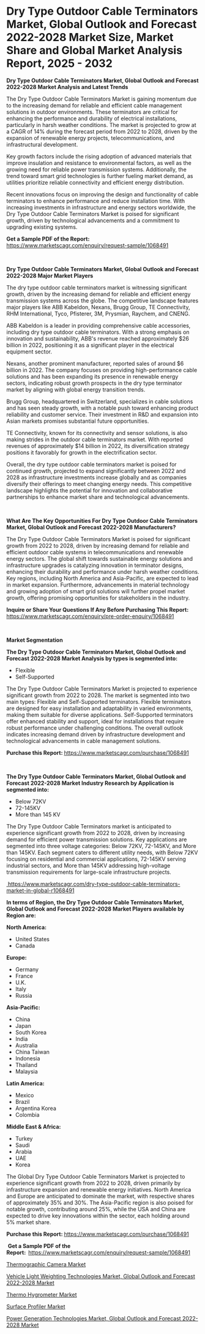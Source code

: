 <p><h1>Dry Type Outdoor Cable Terminators Market, Global Outlook and Forecast 2022-2028 Market Size, Market Share and Global Market Analysis Report, 2025 - 2032</h1></p><p><strong>Dry Type Outdoor Cable Terminators Market, Global Outlook and Forecast 2022-2028 Market Analysis and Latest Trends</strong></p>
<p><p>The Dry Type Outdoor Cable Terminators Market is gaining momentum due to the increasing demand for reliable and efficient cable management solutions in outdoor environments. These terminators are critical for enhancing the performance and durability of electrical installations, particularly in harsh weather conditions. The market is projected to grow at a CAGR of 14% during the forecast period from 2022 to 2028, driven by the expansion of renewable energy projects, telecommunications, and infrastructural development.</p><p>Key growth factors include the rising adoption of advanced materials that improve insulation and resistance to environmental factors, as well as the growing need for reliable power transmission systems. Additionally, the trend toward smart grid technologies is further fueling market demand, as utilities prioritize reliable connectivity and efficient energy distribution.</p><p>Recent innovations focus on improving the design and functionality of cable terminators to enhance performance and reduce installation time. With increasing investments in infrastructure and energy sectors worldwide, the Dry Type Outdoor Cable Terminators Market is poised for significant growth, driven by technological advancements and a commitment to upgrading existing systems.</p></p>
<p><strong>Get a Sample PDF of the Report:&nbsp;</strong> <a href="https://www.marketscagr.com/enquiry/request-sample/1068491?utm_campaign=2194&utm_medium=2&utm_source=Github&utm_content=ia&utm_term=21032025&utm_id=dry-type-outdoor-cable-terminators-market-global-outlook-and-forecast-2022-2028">https://www.marketscagr.com/enquiry/request-sample/1068491</a></p>
<p>&nbsp;</p>
<p><strong>Dry Type Outdoor Cable Terminators Market, Global Outlook and Forecast 2022-2028 Major Market Players</strong></p>
<p><p>The dry type outdoor cable terminators market is witnessing significant growth, driven by the increasing demand for reliable and efficient energy transmission systems across the globe. The competitive landscape features major players like ABB Kabeldon, Nexans, Brugg Group, TE Connectivity, RHM International, Tyco, Pfisterer, 3M, Prysmian, Raychem, and CNENG.</p><p>ABB Kabeldon is a leader in providing comprehensive cable accessories, including dry type outdoor cable terminators. With a strong emphasis on innovation and sustainability, ABB's revenue reached approximately $26 billion in 2022, positioning it as a significant player in the electrical equipment sector.</p><p>Nexans, another prominent manufacturer, reported sales of around $6 billion in 2022. The company focuses on providing high-performance cable solutions and has been expanding its presence in renewable energy sectors, indicating robust growth prospects in the dry type terminator market by aligning with global energy transition trends.</p><p>Brugg Group, headquartered in Switzerland, specializes in cable solutions and has seen steady growth, with a notable push toward enhancing product reliability and customer service. Their investment in R&D and expansion into Asian markets promises substantial future opportunities.</p><p>TE Connectivity, known for its connectivity and sensor solutions, is also making strides in the outdoor cable terminators market. With reported revenues of approximately $14 billion in 2022, its diversification strategy positions it favorably for growth in the electrification sector.</p><p>Overall, the dry type outdoor cable terminators market is poised for continued growth, projected to expand significantly between 2022 and 2028 as infrastructure investments increase globally and as companies diversify their offerings to meet changing energy needs. This competitive landscape highlights the potential for innovation and collaborative partnerships to enhance market share and technological advancements.</p></p>
<p>&nbsp;</p>
<p><strong>What Are The Key Opportunities For Dry Type Outdoor Cable Terminators Market, Global Outlook and Forecast 2022-2028 Manufacturers?</strong></p>
<p><p>The Dry Type Outdoor Cable Terminators Market is poised for significant growth from 2022 to 2028, driven by increasing demand for reliable and efficient outdoor cable systems in telecommunications and renewable energy sectors. The global shift towards sustainable energy solutions and infrastructure upgrades is catalyzing innovation in terminator designs, enhancing their durability and performance under harsh weather conditions. Key regions, including North America and Asia-Pacific, are expected to lead in market expansion. Furthermore, advancements in material technology and growing adoption of smart grid solutions will further propel market growth, offering promising opportunities for stakeholders in the industry.</p></p>
<p><strong>Inquire or Share Your Questions If Any Before Purchasing This Report:</strong> <a href="https://www.marketscagr.com/enquiry/pre-order-enquiry/1068491?utm_campaign=2194&utm_medium=2&utm_source=Github&utm_content=ia&utm_term=21032025&utm_id=dry-type-outdoor-cable-terminators-market-global-outlook-and-forecast-2022-2028">https://www.marketscagr.com/enquiry/pre-order-enquiry/1068491</a></p>
<p>&nbsp;</p>
<p><strong>Market Segmentation</strong></p>
<p><strong>The Dry Type Outdoor Cable Terminators Market, Global Outlook and Forecast 2022-2028 Market Analysis by types is segmented into:</strong></p>
<p><ul><li>Flexible</li><li>Self-Supported</li></ul></p>
<p><p>The Dry Type Outdoor Cable Terminators Market is projected to experience significant growth from 2022 to 2028. The market is segmented into two main types: Flexible and Self-Supported terminators. Flexible terminators are designed for easy installation and adaptability in varied environments, making them suitable for diverse applications. Self-Supported terminators offer enhanced stability and support, ideal for installations that require robust performance under challenging conditions. The overall outlook indicates increasing demand driven by infrastructure development and technological advancements in cable management solutions.</p></p>
<p><strong>Purchase this Report:&nbsp;</strong><a href="https://www.marketscagr.com/purchase/1068491?utm_campaign=2194&utm_medium=2&utm_source=Github&utm_content=ia&utm_term=21032025&utm_id=dry-type-outdoor-cable-terminators-market-global-outlook-and-forecast-2022-2028">https://www.marketscagr.com/purchase/1068491</a></p>
<p>&nbsp;</p>
<p><strong>The Dry Type Outdoor Cable Terminators Market, Global Outlook and Forecast 2022-2028 Market Industry Research by Application is segmented into:</strong></p>
<p><ul><li>Below 72KV</li><li>72-145KV</li><li>More than 145 KV</li></ul></p>
<p><p>The Dry Type Outdoor Cable Terminators market is anticipated to experience significant growth from 2022 to 2028, driven by increasing demand for efficient power transmission solutions. Key applications are segmented into three voltage categories: Below 72KV, 72-145KV, and More than 145KV. Each segment caters to different utility needs, with Below 72KV focusing on residential and commercial applications, 72-145KV serving industrial sectors, and More than 145KV addressing high-voltage transmission requirements for large-scale infrastructure projects.</p></p>
<p><a href="https://www.marketscagr.com/dry-type-outdoor-cable-terminators-market-in-global-r1068491?utm_campaign=2194&utm_medium=2&utm_source=Github&utm_content=ia&utm_term=21032025&utm_id=dry-type-outdoor-cable-terminators-market-global-outlook-and-forecast-2022-2028">&nbsp;https://www.marketscagr.com/dry-type-outdoor-cable-terminators-market-in-global-r1068491</a></p>
<p><strong>In terms of Region, the Dry Type Outdoor Cable Terminators Market, Global Outlook and Forecast 2022-2028 Market Players available by Region are:</strong></p>
<p>
    <p> <strong> North America: </strong>
        <ul>
            <li>United States</li>
            <li>Canada</li>
        </ul>
        </p> 
    <p> <strong> Europe: </strong>
        <ul>
            <li>Germany</li>
            <li>France</li>
            <li>U.K.</li>
            <li>Italy</li>
            <li>Russia</li>
        </ul>
        </p> 
    <p> <strong> Asia-Pacific: </strong>
        <ul>
            <li>China</li>
            <li>Japan</li>
            <li>South Korea</li>
            <li>India</li>
            <li>Australia</li>
            <li>China Taiwan</li>
            <li>Indonesia</li>
            <li>Thailand</li>
            <li>Malaysia</li>
        </ul>
        </p> 
    <p> <strong> Latin America: </strong>
        <ul>
            <li>Mexico</li>
            <li>Brazil</li>
            <li>Argentina Korea</li>
            <li>Colombia</li>
        </ul>
        </p> 
    <p> <strong> Middle East & Africa: </strong>
        <ul>
            <li>Turkey</li>
            <li>Saudi</li>
            <li>Arabia</li>
            <li>UAE</li>
            <li>Korea</li>
        </ul>
    </p>
    </p>
<p><p>The Global Dry Type Outdoor Cable Terminators Market is projected to experience significant growth from 2022 to 2028, driven primarily by infrastructure expansion and renewable energy initiatives. North America and Europe are anticipated to dominate the market, with respective shares of approximately 35% and 30%. The Asia-Pacific region is also poised for notable growth, contributing around 25%, while the USA and China are expected to drive key innovations within the sector, each holding around 5% market share.</p></p>
<p><strong>Purchase this Report: </strong><a href="https://www.marketscagr.com/purchase/1068491?utm_campaign=2194&utm_medium=2&utm_source=Github&utm_content=ia&utm_term=21032025&utm_id=dry-type-outdoor-cable-terminators-market-global-outlook-and-forecast-2022-2028">https://www.marketscagr.com/purchase/1068491</a></p>
<p>&nbsp;<strong>Get a Sample PDF of the Report:&nbsp;&nbsp;</strong><a href="https://www.marketscagr.com/enquiry/request-sample/1068491?utm_campaign=2194&utm_medium=2&utm_source=Github&utm_content=ia&utm_term=21032025&utm_id=dry-type-outdoor-cable-terminators-market-global-outlook-and-forecast-2022-2028">https://www.marketscagr.com/enquiry/request-sample/1068491</a></p>
<p><strong></strong></p>
<p><p><a href="https://www.linkedin.com/pulse/growing-thermographic-camera-market-size-forecast-predicted-gjcxe?utm_campaign=2194&utm_medium=2&utm_source=Github&utm_content=ia&utm_term=21032025&utm_id=dry-type-outdoor-cable-terminators-market-global-outlook-and-forecast-2022-2028">Thermographic Camera Market</a></p><p><a href="https://github.com/roceljiabur/Market-Research-Report-List-1/blob/main/vehicle-light-weighting-technologies-market-global-outlook-and-forecast-2022-2028-market.md?utm_campaign=2194&utm_medium=2&utm_source=Github&utm_content=ia&utm_term=21032025&utm_id=dry-type-outdoor-cable-terminators-market-global-outlook-and-forecast-2022-2028">Vehicle Light Weighting Technologies Market, Global Outlook and Forecast 2022-2028 Market</a></p><p><a href="https://www.linkedin.com/pulse/thermo-hygrometer-market-trends-2025-2032-detailed-78-cagr-cqfte?utm_campaign=2194&utm_medium=2&utm_source=Github&utm_content=ia&utm_term=21032025&utm_id=dry-type-outdoor-cable-terminators-market-global-outlook-and-forecast-2022-2028">Thermo Hygrometer Market</a></p><p><a href="https://www.linkedin.com/pulse/breaking-down-surface-profiler-market-growth-85-cagr-expected-okw9e?utm_campaign=2194&utm_medium=2&utm_source=Github&utm_content=ia&utm_term=21032025&utm_id=dry-type-outdoor-cable-terminators-market-global-outlook-and-forecast-2022-2028">Surface Profiler Market</a></p><p><a href="https://github.com/pupunhez/Market-Research-Report-List-1/blob/main/power-generation-technologies-market-global-outlook-and-forecast-2022-2028-market.md?utm_campaign=2194&utm_medium=2&utm_source=Github&utm_content=ia&utm_term=21032025&utm_id=dry-type-outdoor-cable-terminators-market-global-outlook-and-forecast-2022-2028">Power Generation Technologies Market, Global Outlook and Forecast 2022-2028 Market</a></p></p>